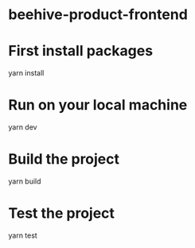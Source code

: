 # beehive-product-frontend

# First install packages
yarn install

# Run on your local machine
yarn dev

# Build the project
yarn build

# Test the project
yarn test
